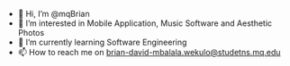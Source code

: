 - 👋 Hi, I’m @mqBrian
- 👀 I’m interested in Mobile Application, Music Software and Aesthetic Photos
- 🌱 I’m currently learning Software Engineering 
- 📫 How to reach me on brian-david-mbalala.wekulo@studetns.mq.edu
